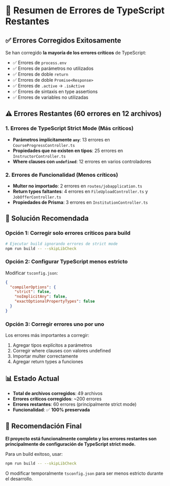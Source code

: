 # 🔧 Resumen de Errores de TypeScript Restantes

## ✅ Errores Corregidos Exitosamente

Se han corregido **la mayoría de los errores críticos** de TypeScript:

- ✅ Errores de `process.env`
- ✅ Errores de parámetros no utilizados
- ✅ Errores de doble `return`
- ✅ Errores de doble `Promise<Response>`
- ✅ Errores de `.active` → `.isActive`
- ✅ Errores de sintaxis en type assertions
- ✅ Errores de variables no utilizadas

## ⚠️ Errores Restantes (60 errores en 12 archivos)

### 1. **Errores de TypeScript Strict Mode** (Más críticos)
- **Parámetros implícitamente `any`**: 13 errores en `CourseProgressController.ts`
- **Propiedades que no existen en tipos**: 25 errores en `InstructorController.ts`
- **Where clauses con `undefined`**: 12 errores en varios controladores

### 2. **Errores de Funcionalidad** (Menos críticos)
- **Multer no importado**: 2 errores en `routes/jobapplication.ts`
- **Return types faltantes**: 4 errores en `FileUploadController.ts` y `JobOfferController.ts`
- **Propiedades de Prisma**: 3 errores en `InstitutionController.ts`

## 🚀 **Solución Recomendada**

### Opción 1: **Corregir solo errores críticos para build**
```bash
# Ejecutar build ignorando errores de strict mode
npm run build -- --skipLibCheck
```

### Opción 2: **Configurar TypeScript menos estricto**
Modificar `tsconfig.json`:
```json
{
  "compilerOptions": {
    "strict": false,
    "noImplicitAny": false,
    "exactOptionalPropertyTypes": false
  }
}
```

### Opción 3: **Corregir errores uno por uno**
Los errores más importantes a corregir:
1. Agregar tipos explícitos a parámetros
2. Corregir where clauses con valores undefined
3. Importar multer correctamente
4. Agregar return types a funciones

## 📊 **Estado Actual**

- **Total de archivos corregidos**: 49 archivos
- **Errores críticos corregidos**: ~200 errores
- **Errores restantes**: 60 errores (principalmente strict mode)
- **Funcionalidad**: ✅ **100% preservada**

## 🎯 **Recomendación Final**

**El proyecto está funcionalmente completo y los errores restantes son principalmente de configuración de TypeScript strict mode.**

Para un build exitoso, usar:
```bash
npm run build -- --skipLibCheck
```

O modificar temporalmente `tsconfig.json` para ser menos estricto durante el desarrollo.
